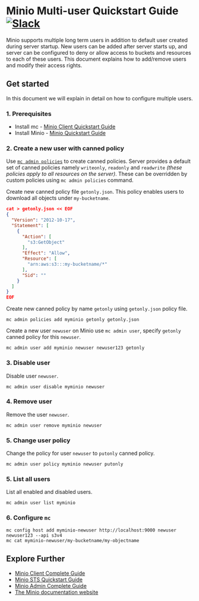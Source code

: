# Minio Multi-user Quickstart Guide [![Slack](https://slack.minio.io/slack?type=svg)](https://slack.minio.io)
Minio supports multiple long term users in addition to default user created during server startup. New users can be added after server starts up, and server can be configured to deny or allow access to buckets and resources to each of these users. This document explains how to add/remove users and modify their access rights.


## Get started
In this document we will explain in detail on how to configure multiple users.

### 1. Prerequisites
- Install mc - [Minio Client Quickstart Guide](https://docs.minio.io/docs/minio-client-quickstart-guide.html)
- Install Minio - [Minio Quickstart Guide](https://docs.minio.io/docs/minio-quickstart-guide)

### 2. Create a new user with canned policy
Use [`mc admin policies`](https://docs.minio.io/docs/minio-admin-complete-guide.html#policies) to create canned policies. Server provides a default set of canned policies namely `writeonly`, `readonly` and `readwrite` *(these policies apply to all resources on the server)*. These can be overridden by custom policies using `mc admin policies` command.

Create new canned policy file `getonly.json`. This policy enables users to download all objects under `my-bucketname`.
```json
cat > getonly.json << EOF
{
  "Version": "2012-10-17",
  "Statement": [
    {
      "Action": [
        "s3:GetObject"
      ],
      "Effect": "Allow",
      "Resource": [
        "arn:aws:s3:::my-bucketname/*"
      ],
      "Sid": ""
    }
  ]
}
EOF
```

Create new canned policy by name `getonly` using `getonly.json` policy file.
```
mc admin policies add myminio getonly getonly.json
```

Create a new user `newuser` on Minio use `mc admin user`, specify `getonly` canned policy for this `newuser`.
```
mc admin user add myminio newuser newuser123 getonly
```

### 3. Disable user
Disable user `newuser`.
```
mc admin user disable myminio newuser
```

### 4. Remove user
Remove the user `newuser`.
```
mc admin user remove myminio newuser
```

### 5. Change user policy
Change the policy for user `newuser` to `putonly` canned policy.
```
mc admin user policy myminio newuser putonly
```

### 5. List all users
List all enabled and disabled users.
```
mc admin user list myminio
```

### 6. Configure `mc`
```
mc config host add myminio-newuser http://localhost:9000 newuser newuser123 --api s3v4
mc cat myminio-newuser/my-bucketname/my-objectname
```

## Explore Further
- [Minio Client Complete Guide](https://docs.minio.io/docs/minio-client-complete-guide)
- [Minio STS Quickstart Guide](https://docs.minio.io/docs/minio-sts-quickstart-guide)
- [Minio Admin Complete Guide](https://docs.minio.io/docs/minio-admin-complete-guide.html)
- [The Minio documentation website](https://docs.minio.io)

